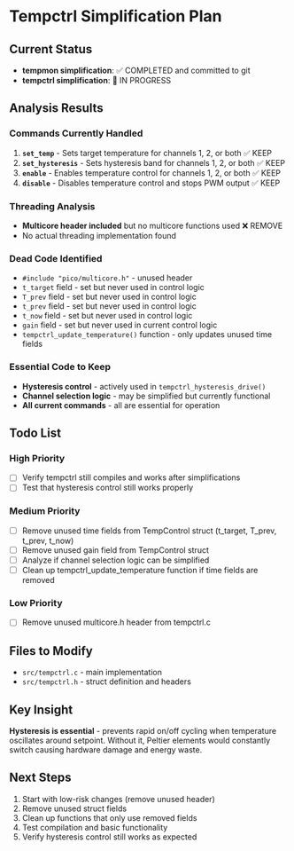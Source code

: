 # Tempctrl Simplification Plan

## Current Status
- **tempmon simplification**: ✅ COMPLETED and committed to git
- **tempctrl simplification**: 🔄 IN PROGRESS

## Analysis Results

### Commands Currently Handled
1. **`set_temp`** - Sets target temperature for channels 1, 2, or both ✅ KEEP
2. **`set_hysteresis`** - Sets hysteresis band for channels 1, 2, or both ✅ KEEP 
3. **`enable`** - Enables temperature control for channels 1, 2, or both ✅ KEEP
4. **`disable`** - Disables temperature control and stops PWM output ✅ KEEP

### Threading Analysis
- **Multicore header included** but no multicore functions used ❌ REMOVE
- No actual threading implementation found

### Dead Code Identified
- `#include "pico/multicore.h"` - unused header
- `t_target` field - set but never used in control logic
- `T_prev` field - set but never used in control logic  
- `t_prev` field - set but never used in control logic
- `t_now` field - set but never used in control logic
- `gain` field - set but never used in current control logic
- `tempctrl_update_temperature()` function - only updates unused time fields

### Essential Code to Keep
- **Hysteresis control** - actively used in `tempctrl_hysteresis_drive()` 
- **Channel selection logic** - may be simplified but currently functional
- **All current commands** - all are essential for operation

## Todo List

### High Priority
- [ ] Verify tempctrl still compiles and works after simplifications
- [ ] Test that hysteresis control still works properly

### Medium Priority  
- [ ] Remove unused time fields from TempControl struct (t_target, T_prev, t_prev, t_now)
- [ ] Remove unused gain field from TempControl struct
- [ ] Analyze if channel selection logic can be simplified
- [ ] Clean up tempctrl_update_temperature function if time fields are removed

### Low Priority
- [ ] Remove unused multicore.h header from tempctrl.c

## Files to Modify
- `src/tempctrl.c` - main implementation
- `src/tempctrl.h` - struct definition and headers

## Key Insight
**Hysteresis is essential** - prevents rapid on/off cycling when temperature oscillates around setpoint. Without it, Peltier elements would constantly switch causing hardware damage and energy waste.

## Next Steps
1. Start with low-risk changes (remove unused header)
2. Remove unused struct fields
3. Clean up functions that only use removed fields
4. Test compilation and basic functionality
5. Verify hysteresis control still works as expected
